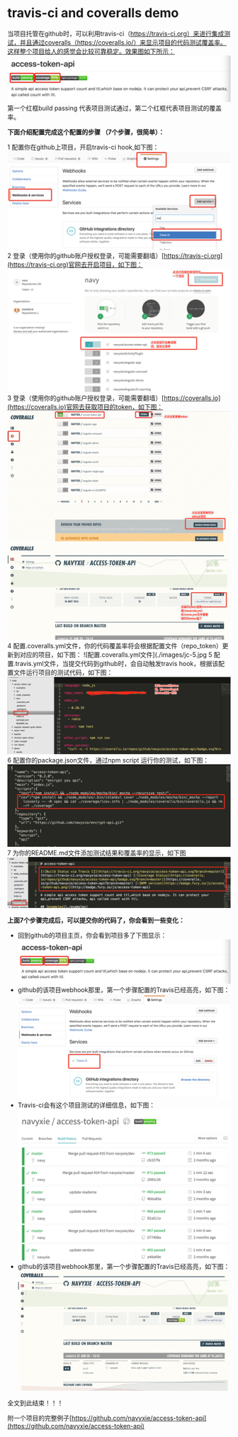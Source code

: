 # travis-ci and coveralls demo

当项目托管在github时，可以利用travis-ci（https://travis-ci.org）来进行集成测试，并且通过coveralls（https://coveralls.io/）来显示项目的代码测试覆盖率。这样整个项目给人的感觉会比较可靠稳定。效果图如下所示：
![效果显示](./images/result.jpg) 
第一个红框build passing 代表项目测试通过，第二个红框代表项目测试的覆盖率。

**下面介绍配置完成这个配置的步骤 （7个步骤，很简单）：**

1 配置你在github上项目，开启travis-ci hook,如下图：
  ![配置你在github上项目，开启travis-ci hook](./images/jc-1.jpg)
2 登录（使用你的github账户授权登录，可能需要翻墙）[https://travis-ci.org](https://travis-ci.org)官网去开启项目，如下图：
  ![登录https://travis-ci.org](./images/jc-2.jpg)
3 登录（使用你的github账户授权登录，可能需要翻墙）[https://coveralls.io](https://coveralls.io)官网去获取项目的token，如下图：
  ![登录https://coveralls.io](./images/jc-3.jpg)
  ![登录https://coveralls.io](./images/jc-4.jpg)
4 配置.coveralls.yml文件，你的代码覆盖率将会根据配置文件（repo_token）更新到对应的项目，如下图：
  ![配置.coveralls.yml文件](./images/jc-5.jpg
5 配置.travis.yml文件，当提交代码到github时，会自动触发travis hook，根据该配置文件运行项目的测试代码，如下图：
  ![配置.travis.yml文件](./images/jc-6.jpg)
6 配置你的package.json文件，通过npm script 运行你的测试，如下图：
  ![配置你的package.json文件](./images/jc-7.jpg)
7 为你的README.md文件添加测试结果和覆盖率的显示，如下图
  ![为你的README.md文件添加测试结果和覆盖率的显示](./images/jc-8.jpg)

**上面7个步骤完成后，可以提交你的代码了，你会看到一些变化：**


- 回到github的项目主页，你会看到项目多了下图显示：
  ![效果显示](./images/result.jpg)
- github的该项目webhook那里，第一个步骤配置的Travis已经高亮，如下图：
  ![效果github配置显示](./images/rs-2.jpg)
- Travis-ci会有这个项目测试的详细信息，如下图：
  ![显示Travis-ci效果](./images/rs-3.jpg)
- github的该项目webhook那里，第一个步骤配置的Travis已经高亮，如下图：
  ![效果显示](./images/rs-4.jpg)

全文到此结束！！！

附一个项目的完整例子[https://github.com/navyxie/access-token-api](https://github.com/navyxie/access-token-api)

